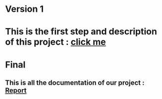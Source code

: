 # Version 1
# This is the first step and description of this project : [click me](https://docs.google.com/document/d/11T7I2Fbhh9XG_WRB9czBM0_1LFIsnwGn/edit?usp=drive_link&ouid=105428249409796072210&rtpof=true&sd=true)

# Final
## This is all the documentation of our project : [Report](https://docs.google.com/document/d/1ltlsBQpTayRxvGAezhmjdEaO1MVZRhyg/edit?fbclid=IwZXh0bgNhZW0CMTAAAR2sqsMpyFyzT7usggegku9VnNuOCPS5uGQ6URyt7A7w9uZYJluQ9JjY_Dw_aem_Fz2-c_JhwweTThkBQD-4kg)
